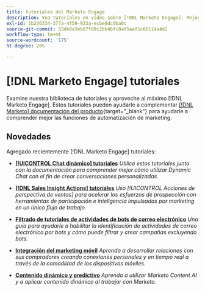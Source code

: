 ```yaml
---
title: tutoriales del Marketo Engage
description: Vea tutoriales en vídeo sobre [!DNL Marketo Engage]. Mejore su comprensión sobre cómo utilizar las funciones de automatización de marketing y mucho más.
exl-id: 1b2d6334-377a-4f59-923a-ecbe0dc0ba0c
source-git-commit: 554b8a3eb87f89c2bb46fc8af5aaf1c66114a4d2
workflow-type: tm+mt
source-wordcount: '175'
ht-degree: 20%

---
```


# [!DNL Marketo Engage] tutoriales

Examine nuestra biblioteca de tutoriales y aproveche al máximo [!DNL Marketo Engage]. Estos tutoriales pueden ayudarle a complementar [[!DNL Marketo] documentación del producto](https://experienceleague.adobe.com/docs/marketo/using/home.html){target=&quot;_blank&quot;} para ayudarle a comprender mejor las funciones de automatización de marketing.

## Novedades

Agregado recientemente [!DNL Marketo Engage] tutoriales:

* **[[!UICONTROL Chat dinámico]  tutoriales](dynamic-chat/dynamic-chat-overview.md)**
   _Utilice estos tutoriales junto con la documentación para comprender mejor cómo utilizar Dynamic Chat con el fin de crear conversaciones personalizadas._

* **[[!DNL Sales Insight Actions] tutoriales](/help/sales-insight-actions/overview.md)**
   _Uso [!UICONTROL Acciones de perspectiva de ventas] para acelerar los esfuerzos de prospección con herramientas de participación e inteligencia impulsadas por marketing en un único flujo de trabajo._

* **[Filtrado de tutoriales de actividades de bots de correo electrónico](filtering-email-bot-activities/setup.md)**
   _Una guía para ayudarle a habilitar la identificación de actividades de correo electrónico por bots y cómo puede filtrar y crear campañas excluyendo bots._

* **[Integración del marketing móvil](cross-channel-marketing/mobile-marketing-learn.md)**
   _Aprenda a desarrollar relaciones con sus compradores creando conexiones personales y en tiempo real a través de la comodidad de los dispositivos móviles._

* **[Contenido dinámico y predictivo](email-marketing/dynamic-and-predictive-content-learn.md)**
   _Aprenda a utilizar Marketo Content AI y a aplicar contenido dinámico al trabajar con Marketo._

